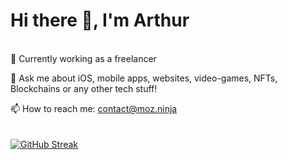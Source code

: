 # Hi there 👋, I'm Arthur

<!--
**minimoz/minimoz** is a ✨ _special_ ✨ repository because its `README.md` (this file) appears on your GitHub profile.

Here are some ideas to get you started:

- 🔭 I’m currently working on ...
- 🌱 I’m currently learning ...
- 👯 I’m looking to collaborate on ...
- 🤔 I’m looking for help with ...
- 💬 Ask me about ...
- 📫 How to reach me: ...
- 😄 Pronouns: ...
- ⚡ Fun fact: ...
-->
\
🔭 Currently working as a freelancer

💬 Ask me about iOS, mobile apps, websites, video-games, NFTs, Blockchains or any other tech stuff!

📫 How to reach me: [contact@moz.ninja](mailto:contact@moz.ninja)
\
\
\
[![GitHub Streak](https://github-readme-streak-stats.herokuapp.com?user=minimoz&theme=dark&hide_border=true&date_format=M%20j%5B%2C%20Y%5D)](https://git.io/streak-stats)
